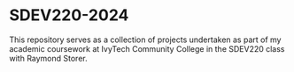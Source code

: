 # SDEV220-2024
This repository serves as a collection of projects undertaken as part of my academic coursework at IvyTech Community College in the SDEV220 class with Raymond Storer.
